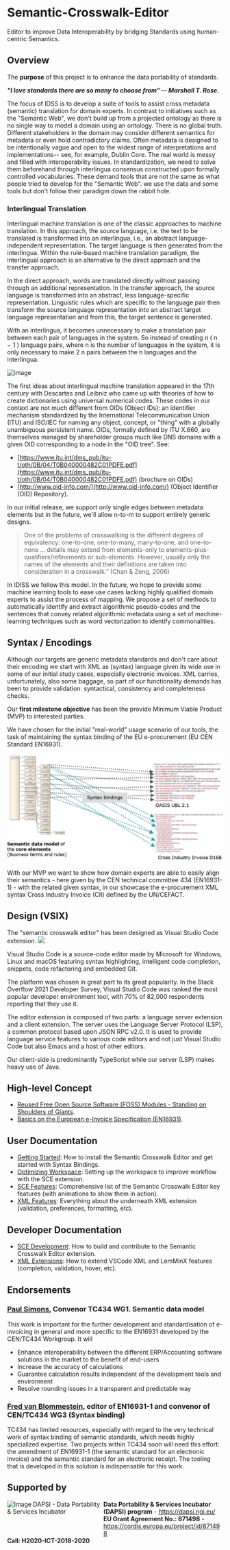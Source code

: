 # Semantic-Crosswalk-Editor

Editor to improve Data Interoperability by bridging Standards using human-centric Semantics.

## Overview

The **purpose** of this project is to enhance the data portability of standards.

***"I love standards there are so many to choose from" -- Marshall T. Rose.***

The focus of IDSS is to develop a suite of tools to assist cross metadata (semantic) translation for domain experts. In contrast to initiatives such as the "Semantic Web", we don't build up from a projected ontology as there is no single way to model a domain using an ontology. There is no global truth. Different stakeholders in the domain may consider different semantics for metadata or even hold contradictory claims. Often metadata is designed to be intentionally vague and open to the widest range of interpretations and implementations-- see, for example, Dublin Core. The real world is messy and filled with interoperability issues. In standardization, we need to solve them beforehand through interlingua consensus constructed upon formally controlled vocabularies. These demand tools that are not the same as what people tried to develop for the "Semantic Web". we use the data and some tools but don't follow their paradigm down the rabbit hole.

### Interlingual Translation

Interlingual machine translation is one of the classic approaches to machine translation. In this approach, the source language, i.e. the text to be translated is transformed into an interlingua, i.e., an abstract language-independent representation. The target language is then generated from the interlingua. Within the rule-based machine translation paradigm, the interlingual approach is an alternative to the direct approach and the transfer approach.

In the direct approach, words are translated directly without passing through an additional representation. In the transfer approach, the source language is transformed into an abstract, less language-specific representation. Linguistic rules which are specific to the language pair then transform the source language representation into an abstract target language representation and from this, the target sentence is generated.

With an interlingua, it becomes unnecessary to make a translation pair between each pair of languages in the system. So instead of creating n ( n − 1 ) language pairs, where n is the number of languages in the system, it is only necessary to make 2 n  pairs between the n languages and the interlingua.

![image](https://user-images.githubusercontent.com/408126/149317225-d4a58f7c-c596-4da2-b97f-89d20af7d7f1.png)

The first ideas about interlingual machine translation appeared in the 17th century with Descartes and Leibniz who came up with theories of how to create dictionaries using universal numerical codes.  These codes in our context are not much different from OIDs (Object IDs): an identifier mechanism standardized by the International Telecommunication Union (ITU) and ISO/IEC for naming any object, concept, or "thing" with a globally unambiguous persistent name. OIDs, formally defined by ITU X.660, are themselves managed by shareholder groups much like DNS domains with a given OID corresponding to a node in the "OID tree". See:

* [https://www.itu.int/dms_pub/itu-t/oth/0B/04/T0B040000482C01PDFE.pdf](https://www.itu.int/dms_pub/itu-t/oth/0B/04/T0B040000482C01PDFE.pdf) (brochure on OIDs)
* [http://www.oid-info.com/](http://www.oid-info.com/) (Object Identifier (OID) Repository).

In our initial release, we support only single edges between metadata elements but in the future, we'll allow n-to-m to support entirely generic designs.

> One of the problems of crosswalking is the different degrees of equivalency: one-to-one,
one-to-many, many-to-one, and one-to-none … details may extend from elements-only to elements-plus-qualifiers/refinements or sub-elements. However, usually only the names of the elements and their definitions are taken into consideration in a crosswalk.” (Chan & Zeng, 2006)

In IDISS we follow this model. In the future, we hope to provide some machine learning tools to ease use cases lacking highly qualified domain experts to assist the process of mapping. We propose a set of methods to automatically identify and extract algorithmic pseudo-codes and the sentences that convey related algorithmic metadata using a set of machine-learning techniques such as word vectorization to identify commonalities.

## Syntax / Encodings

Although our targets are generic metadata standards and don't care about their encoding we start with XML as (syntax) language given its wide use in some of our initial study cases, especially electronic invoices. XML carries, unfortunately, also some baggage, so part of our functionality demands has been to provide validation: syntactical, consistency and completeness checks.

Our **first milestone objective** has been the provide Minimum Viable Product (MVP) to interested parties.

We have chosen for the initial "real-world" usage scenario of our tools, the task of maintaining the syntax binding of the EU e-procurement (EU CEN Standard EN16931).

![EU Syntax Binding](docs/images/EN16931-SyntaxBinding.png)

With our MVP we want to show how domain experts are able to easily align their semantics - here given by the CEN technical committee 434 (EN16931-1) - with the related given syntax, in our showcase the e-procurement XML syntax Cross Industry Invoice (CII) defined by the UN/CEFACT.

## Design (VSIX)

The "semantic crosswalk editor" has been designed as Visual Studio Code extension.
<IMG SRC="https://user-images.githubusercontent.com/408126/149361233-30279d28-280a-4bd3-b988-f314a0fd4cc3.png" height="35">

Visual Studio Code is a source-code editor made by Microsoft for Windows, Linux and macOS featuring syntax highlighting, intelligent code completion, snippets, code refactoring and embedded Git.

The platform was chosen in great part to its great popularity. In the Stack Overflow 2021 Developer Survey, Visual Studio Code was ranked the most popular developer environment tool, with 70% of 82,000 respondents reporting that they use it.

The editor extension is composed of two parts: a language server extension and a client extension. The server uses the Language Server Protocol (LSP), a common protocol based upon JSON RPC v2.0. It is used to provide language service features to various code editors and not just Visual Studio Code but also Emacs and a host of other editors.

Our client-side is predominantly TypeScript while our server (LSP) makes heavy use of Java.

## High-level Concept

* [Reused Free Open Source Software (FOSS) Modules - Standing on Shoulders of Giants](docs/Foss.md).
* [Basics on the European e-Invoice Specification (EN16931)](docs/EN16931.md).

## User Documentation

* [Getting Started](docs/GettingStarted.md): How to install the Semantic Crosswalk Editor and get started with Syntax Bindings.
* [Optimizing Workspace](docs/OptimizingWorkspace.md): Setting up the workspace to improve workflow with the SCE extension.
* [SCE Features](docs/Features.md): Comprehensive list of the Semantic Crosswalk Editor key features (with animations to show them in action).
* [XML Features](https://github.com/DAPSI-IDISS/vscode-xml/tree/IDISS/docs):
  Everything about the underneath XML extension (validation, preferences, formatting, etc).

## Developer Documentation

* [SCE Development](docs/Development.md): How to build and contribute to the Semantic Crosswalk Editor extension.
* [XML Extensions](https://github.com/DAPSI-IDISS/vscode-xml/tree/IDISS/docs/Extensions.md#extensions):
  How to extend VSCode XML and LemMinX features (completion, validation, hover, etc).

## Endorsements

### [Paul Simons](https://www.linkedin.com/in/paulsimonscb/), Convenor TC434 WG1. Semantic data model

This work is important for the further development and standardisation of e-invoicing in general and more specific to the EN16931 developed by the CEN/TC434 Workgroup.
It will

* Enhance interoperability between the different ERP/Accounting software solutions in the market to the benefit of end-users
* Increase the accuracy of calculations
* Guarantee calculation results independent of the development tools and environment
* Resolve rounding issues in a transparent and predictable way

### [Fred van Blommestein](https://www.linkedin.com/in/fred-van-blommestein-7871b43/), editor of EN16931-1 and convenor of CEN/TC434 WG3 (Syntax binding)

TC434 has limited resources, especially with regard to the very technical work of syntax binding of semantic standards, which needs highly specialized expertise. Two projects within TC434 soon will need this effort: the amendment of EN16931-1 (the semantic standard for an electronic invoice) and the semantic standard for an electronic receipt. The tooling that is developed in this solution is indispensable for this work.

## Supported by

<div>
	<a href="https://www.ngi.eu/"><img alt="Image DAPSI - Data Portability & Services Incubator" src="https://dapsi.ngi.eu/wp-content/uploads/2020/01/NGI_DAPSI_Tag-color-positive-large.png" width="225" height="75" align="left"></a>
</div>
<div>
	<b>Data Portability & Services Incubator (DAPSI) program</b> - <a href="https://dapsi.ngi.eu/">https://dapsi.ngi.eu/</a> <br/>
	<b>EU Grant Agreement No.: 871498</b> - <a href="https://cordis.europa.eu/project/id/871498">https://cordis.europa.eu/project/id/871498</a> <br/>
	<b>Call: H2020-ICT-2018-2020</b>
</div>
